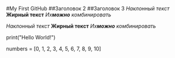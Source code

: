 #My First GitHub
##Заголовок 2
##Заголовок 3
_Наклонный текст_
**Жирный текст**
_Их**можно** комбинировать_

_Наклонный текст_
**Жирный текст**
_Их**можно** комбинировать_

print("Hello World!")

numbers = [0, 1, 2, 3, 4, 5, 6, 7, 8, 9, 10]
